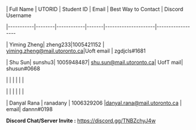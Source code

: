 | Full Name | UTORID | Student ID | Email | Best Way to Contact | Discord Username

|-----------|--------|------------|-------|---------------------|------------------

| Yiming Zheng| zheng233|1005421152 | yiming.zheng@mail.utoronto.ca|Uoft email | zgdjcls#1681

| Shu Sun| sunshu3| 1005948487| shu.sun@mail.utoronto.ca| UofT mail| shusun#0668

| | | | | |

| | | | | |

| Danyal Rana | ranadany | 1006329206 |danyal.rana@mail.utoronto.ca | email| dannn#0198

**Discord Chat/Server Invite :** https://discord.gg/TNBZchyJ4w
